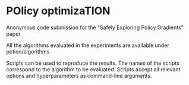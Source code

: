 # POlicy optimizaTION

Anonymous code submission for the "Safely Exploring Policy Gradients" paper

All the algorithms evaluated in the experiments are available under potion/algorithms

Scripts can be used to reproduce the results. The names of the scripts correspond to the algorithm to be evaluated.
Scripts accept all relevant options and hyperparameters as command-line arguments.
